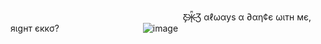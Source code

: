 
‎‎ ‎ ‎‎ ‎  ‎ ‎  ‎ ‎ ‎ ‎ ‎ ‎ ‎‎ ‎ ‎‎ ‎  ‎ ‎  ‎ ‎ ‎ ‎ ‎ ‎‎ ‎ ‎‎ ‎  ‎ ‎  ‎ ‎ ‎ ‎‎ ‎ ‎‎ ‎  ‎ ‎  ‎ ‎ ‎ ‎ ‎ ‎ ‎ ‎‎‎ ‎ ‎‎ ‎  ‎ ‎   ‎ ‎ ‎ ‎ ‎ ‎ ‎‎ ‎ ‎‎ ‎  ‎ ‎  ‎ ‎ ‎ ‎ ‎ ‎‎ ‎ ‎‎ ‎ ‎‎ ‎  ‎  ‎ ‎ ‎‎Ƹ̵̡Ӝ̵̨̄Ʒ αℓωαуѕ α ∂αη¢є ωιтн мє, яιgнт єккσ?
  ‎ ‎ ‎ ‎ ‎ ‎ ‎‎ ‎ ‎‎ ‎  ‎ ‎  ‎ ‎ ‎ ‎ ‎ ‎‎ ‎ ‎‎ ‎  ‎ ‎  ‎ ‎ ‎ ‎‎ ‎ ‎‎   ‎ ‎ ‎ ‎ ‎ ‎ ‎‎ ‎ ‎‎ ‎  ‎ ‎  ‎ ‎ ‎ ‎ ‎ ‎‎ ‎ ‎‎ ‎  ‎ ‎    ‎ ‎ ‎ ‎ ‎ ‎ ‎‎ ‎ ‎‎ ‎  ‎ ‎  ‎ ‎ ‎ ‎‎   ‎ ‎‎ ‎  ‎ ‎‎ ‎ ‎‎  ‎ ‎‎ ‎ ‎‎ ‎  ‎  ‎‎ ‎   ‎ ‎‎ ‎ ‎‎ ‎  ‎ ‎‎ ‎ ‎‎ ‎ ‎‎ ‎   ‎ ![image](https://github.com/user-attachments/assets/96051de8-40e8-4ae8-98ca-e1a5a0cf8643)
 ‎ ‎‎ ‎ ‎‎ ‎  
